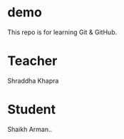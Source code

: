 # demo
This repo is for learning Git &amp; GitHub.

# Teacher 
Shraddha Khapra

# Student
Shaikh Arman..
